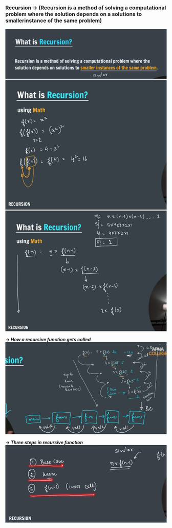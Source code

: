 ### Recursion -> (Recursion is a method of solving a computational problem where the solution depends on a solutions to smallerinstance of the same problem)

![Recursion](image.png)
![Recursion](image1.png)
![Recusion](image2.png)

**_-> How a recursive function gets called_**
![call of function](image3.png)

**_-> Three steps in recursive function_**
![three steps](image4.png)
